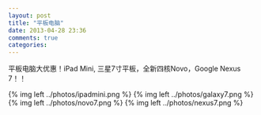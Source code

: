 ```yaml
---
layout: post
title: "平板电脑"
date: 2013-04-28 23:36
comments: true
categories: 
---
```


平板电脑大优惠！iPad Mini, 三星7寸平板，全新四核Novo，Google Nexus 7！！

{% img left ../photos/ipadmini.png %}
{% img left ../photos/galaxy7.png %}
{% img left ../photos/novo7.png %}
{% img left ../photos/nexus7.png %}
